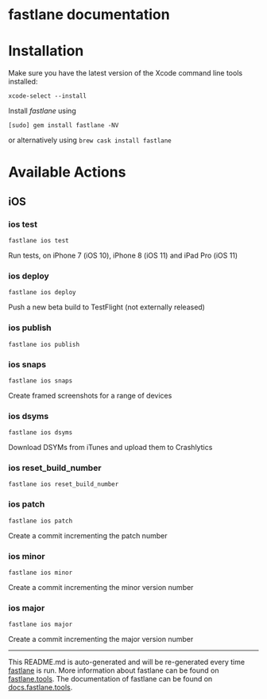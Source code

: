 fastlane documentation
================
# Installation

Make sure you have the latest version of the Xcode command line tools installed:

```
xcode-select --install
```

Install _fastlane_ using
```
[sudo] gem install fastlane -NV
```
or alternatively using `brew cask install fastlane`

# Available Actions
## iOS
### ios test
```
fastlane ios test
```
Run tests, on iPhone 7 (iOS 10), iPhone 8 (iOS 11) and iPad Pro (iOS 11)
### ios deploy
```
fastlane ios deploy
```
Push a new beta build to TestFlight (not externally released)
### ios publish
```
fastlane ios publish
```

### ios snaps
```
fastlane ios snaps
```
Create framed screenshots for a range of devices
### ios dsyms
```
fastlane ios dsyms
```
Download DSYMs from iTunes and upload them to Crashlytics
### ios reset_build_number
```
fastlane ios reset_build_number
```

### ios patch
```
fastlane ios patch
```
Create a commit incrementing the patch number
### ios minor
```
fastlane ios minor
```
Create a commit incrementing the minor version number
### ios major
```
fastlane ios major
```
Create a commit incrementing the major version number

----

This README.md is auto-generated and will be re-generated every time [fastlane](https://fastlane.tools) is run.
More information about fastlane can be found on [fastlane.tools](https://fastlane.tools).
The documentation of fastlane can be found on [docs.fastlane.tools](https://docs.fastlane.tools).
